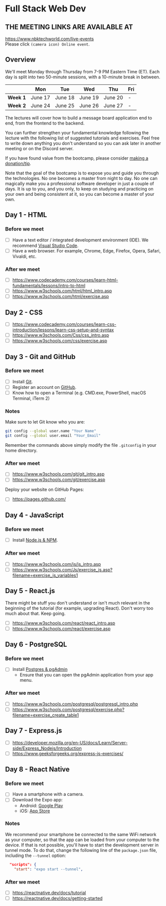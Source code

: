 # Full Stack Web Dev

## **THE MEETING LINKS ARE AVAILABLE AT**
https://www.nbktechworld.com/live-events  
Please click `(camera icon) Online event`.

## Overview

We'll meet Monday through Thursday from 7-9 PM Eastern Time (ET). Each day is split into two 50-minute sessions, with a 10-minute break in between.

|| Mon | Tue | Wed | Thu | Fri |
|-|-|-|-|-|-|
|**Week 1** | June 17 | June 18 | June 19 | June 20 | - |
|**Week 2**| June 24 | June 25 | June 26  | June 27  | - |

The lectures will cover how to build a message board application end to end, from the frontend to the backend.

You can further strengthen your fundamental knowledge following the lecture with the following list of suggested tutorials and exercises. Feel free to write down anything you don't understand so you can ask later in another meeting or on the Discord server.

If you have found value from the bootcamp, please consider [making a donation/tip](https://linktr.ee/nbktechworld).

Note that the goal of the bootcamp is to expose you and guide you through the technologies. No one becomes a master from night to day. No one can magically make you a professional software developer in just a couple of days. It is up to you, and you only, to keep on studying and practicing on your own and being consistent at it, so you can become a master of your own.

## Day 1 - HTML

### Before we meet

- [ ] Have a text editor / integrated development environment (IDE). We recommend [Visual Studio Code](https://code.visualstudio.com/download).
- [ ] Have a web browser. For example, Chrome, Edge, Firefox, Opera, Safari, Vivaldi, etc.

### After we meet

- [ ] https://www.codecademy.com/courses/learn-html-fundamentals/lessons/intro-to-html
- [ ] https://www.w3schools.com/html/html_intro.asp
- [ ] https://www.w3schools.com/html/exercise.asp

## Day 2 - CSS

- [ ] https://www.codecademy.com/courses/learn-css-introduction/lessons/learn-css-setup-and-syntax
- [ ] https://www.w3schools.com/Css/css_intro.asp
- [ ] https://www.w3schools.com/css/exercise.asp

## Day 3 - Git and GitHub

### Before we meet

- [ ] Install [Git](https://git-scm.com/downloads).
- [ ] Register an account on [GitHub](https://github.com).
- [ ] Know how to open a Terminal (e.g. CMD.exe, PowerShell, macOS Terminal, iTerm 2)

### Notes

Make sure to let Git know who you are:

```sh
git config --global user.name "Your Name"
git config --global user.email "Your_Email"
```

Remember the commands above simply modify the file `.gitconfig` in your home directory. 

### After we meet

- [ ] https://www.w3schools.com/git/git_intro.asp
- [ ] https://www.w3schools.com/git/exercise.asp

Deploy your website on GitHub Pages:

- [ ] https://pages.github.com/

## Day 4 - JavaScript

### Before we meet

- [ ] Install [Node.js & NPM](https://nodejs.org/).

### After we meet

- [ ] https://www.w3schools.com/js/js_intro.asp
- [ ] https://www.w3schools.com/Js/exercise_js.asp?filename=exercise_js_variables1

## Day 5 - React.js

There might be stuff you don't understand or isn't much relevant in the beginning of the tutorial (for example, upgrading React). Don't worry too much about that. Keep going.

- [ ] https://www.w3schools.com/react/react_intro.asp
- [ ] https://www.w3schools.com/react/exercise.asp

## Day 6 - PostgreSQL

### Before we meet

- [ ] Install [Postgres & pgAdmin](https://www.postgresql.org/download/)
  - Ensure that you can open the pgAdmin application from your app menu.

### After we meet

- [ ] https://www.w3schools.com/postgresql/postgresql_intro.php
- [ ] https://www.w3schools.com/postgresql/exercise.php?filename=exercise_create_table1

## Day 7 - Express.js

- [ ] https://developer.mozilla.org/en-US/docs/Learn/Server-side/Express_Nodejs/Introduction
- [ ] https://www.geeksforgeeks.org/express-js-exercises/

## Day 8 - React Native

### Before we meet

- [ ] Have a smartphone with a camera.
- [ ] Download the Expo app:
  - Android: [Google Play](https://play.google.com/store/apps/details?id=host.exp.exponent&referrer=www)
  - iOS: [App Store](https://apps.apple.com/us/app/expo-go/id982107779)

### Notes

We recommend your smartphone be connected to the same WiFi network as your computer, so that the app can be loaded from your computer to the device. If that is not possible, you'll have to start the development server in tunnel mode. To do that, change the following line of the `package.json` file, including the `--tunnel` option:

```json
  "scripts": {
    "start": "expo start --tunnel",
```

### After we meet

- [ ] https://reactnative.dev/docs/tutorial
- [ ] https://reactnative.dev/docs/getting-started
